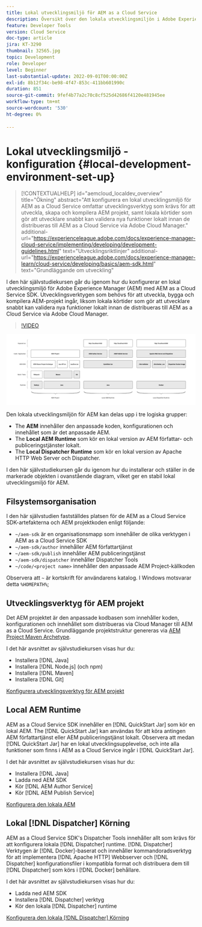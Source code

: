 ```yaml
---
title: Lokal utvecklingsmiljö för AEM as a Cloud Service
description: Översikt över den lokala utvecklingsmiljön i Adobe Experience Manager (AEM).
feature: Developer Tools
version: Cloud Service
doc-type: article
jira: KT-3290
thumbnail: 32565.jpg
topic: Development
role: Developer
level: Beginner
last-substantial-update: 2022-09-01T00:00:00Z
exl-id: 8b12f34c-be98-4f47-853c-411bb601990c
duration: 851
source-git-commit: 9fef4b77a2c70c8cf525d42686f4120e481945ee
workflow-type: tm+mt
source-wordcount: '530'
ht-degree: 0%

---
```


# Lokal utvecklingsmiljö - konfiguration {#local-development-environment-set-up}

>[!CONTEXTUALHELP]
>id="aemcloud_localdev_overview"
>title="Ökning"
>abstract="Att konfigurera en lokal utvecklingsmiljö för AEM as a Cloud Service omfattar utvecklingsverktyg som krävs för att utveckla, skapa och kompilera AEM projekt, samt lokala körtider som gör att utvecklare snabbt kan validera nya funktioner lokalt innan de distribueras till AEM as a Cloud Service via Adobe Cloud Manager."
>additional-url="https://experienceleague.adobe.com/docs/experience-manager-cloud-service/implementing/developing/development-guidelines.html" text="Utvecklingsriktlinjer"
>additional-url="https://experienceleague.adobe.com/docs/experience-manager-learn/cloud-service/developing/basics/aem-sdk.html" text="Grundläggande om utveckling"

I den här självstudiekursen går du igenom hur du konfigurerar en lokal utvecklingsmiljö för Adobe Experience Manager (AEM) med AEM as a Cloud Service SDK. Utvecklingsverktygen som behövs för att utveckla, bygga och kompilera AEM-projekt ingår, liksom lokala körtider som gör att utvecklare snabbt kan validera nya funktioner lokalt innan de distribueras till AEM as a Cloud Service via Adobe Cloud Manager.

>[!VIDEO](https://video.tv.adobe.com/v/32565?quality=12&learn=on)

![AEM as a Cloud Service Local Development Environment Technology Stack](./assets/overview/aem-sdk-technology-stack.png)

Den lokala utvecklingsmiljön för AEM kan delas upp i tre logiska grupper:

+ The __AEM__ innehåller den anpassade koden, konfigurationen och innehållet som är det anpassade AEM.
+ The __Local AEM Runtime__ som kör en lokal version av AEM författar- och publiceringstjänster lokalt.
+ The __Local Dispatcher Runtime__ som kör en lokal version av Apache HTTP Web Server och Dispatcher.

I den här självstudiekursen går du igenom hur du installerar och ställer in de markerade objekten i ovanstående diagram, vilket ger en stabil lokal utvecklingsmiljö för AEM.

## Filsystemsorganisation

I den här självstudien fastställdes platsen för de AEM as a Cloud Service SDK-artefakterna och AEM projektkoden enligt följande:

+ `~/aem-sdk` är en organisationsmapp som innehåller de olika verktygen i AEM as a Cloud Service SDK
+ `~/aem-sdk/author` innehåller AEM författartjänst
+ `~/aem-sdk/publish` innehåller AEM publiceringstjänst
+ `~/aem-sdk/dispatcher` innehåller Dispatcher Tools
+ `~/code/<project name>` innehåller den anpassade AEM Project-källkoden

Observera att `~` är kortskrift för användarens katalog. I Windows motsvarar detta `%HOMEPATH%`;

## Utvecklingsverktyg för AEM projekt

Det AEM projektet är den anpassade kodbasen som innehåller koden, konfigurationen och innehållet som distribueras via Cloud Manager till AEM as a Cloud Service. Grundläggande projektstruktur genereras via [AEM Project Maven Archetype](https://github.com/adobe/aem-project-archetype).

I det här avsnittet av självstudiekursen visas hur du:

+ Installera [!DNL Java]
+ Installera [!DNL Node.js] (och npm)
+ Installera [!DNL Maven]
+ Installera [!DNL Git]

[Konfigurera utvecklingsverktyg för AEM projekt](./development-tools.md)

## Local AEM Runtime

AEM as a Cloud Service SDK innehåller en [!DNL QuickStart Jar] som kör en lokal AEM. The [!DNL QuickStart Jar] kan användas för att köra antingen AEM författartjänst eller AEM publiceringstjänst lokalt. Observera att medan [!DNL QuickStart Jar] har en lokal utvecklingsupplevelse, och inte alla funktioner som finns i AEM as a Cloud Service ingår i [!DNL QuickStart Jar].

I det här avsnittet av självstudiekursen visas hur du:

+ Installera [!DNL Java]
+ Ladda ned AEM SDK
+ Kör [!DNL AEM Author Service]
+ Kör [!DNL AEM Publish Service]

[Konfigurera den lokala AEM](./aem-runtime.md)

## Lokal [!DNL Dispatcher] Körning

AEM as a Cloud Service SDK&#39;s Dispatcher Tools innehåller allt som krävs för att konfigurera lokala [!DNL Dispatcher] runtime. [!DNL Dispatcher] Verktygen är [!DNL Docker]-baserat och innehåller kommandoradsverktyg för att implementera [!DNL Apache HTTP] Webbserver och [!DNL Dispatcher] konfigurationsfiler i kompatibla format och distribuera dem till [!DNL Dispatcher] som körs i [!DNL Docker] behållare.

I det här avsnittet av självstudiekursen visas hur du:

+ Ladda ned AEM SDK
+ Installera [!DNL Dispatcher] verktyg
+ Kör den lokala [!DNL Dispatcher] runtime

[Konfigurera den lokala [!DNL Dispatcher] Körning](./dispatcher-tools.md)
